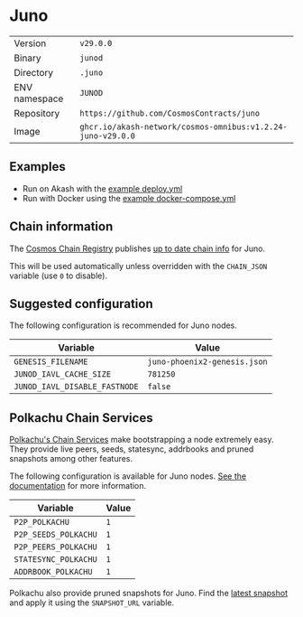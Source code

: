 # Juno

| | |
|---|---|
|Version|`v29.0.0`|
|Binary|`junod`|
|Directory|`.juno`|
|ENV namespace|`JUNOD`|
|Repository|`https://github.com/CosmosContracts/juno`|
|Image|`ghcr.io/akash-network/cosmos-omnibus:v1.2.24-juno-v29.0.0`|

## Examples

- Run on Akash with the [example deploy.yml](./deploy.yml)
- Run with Docker using the [example docker-compose.yml](./docker-compose.yml)

## Chain information

The [Cosmos Chain Registry](https://github.com/cosmos/chain-registry) publishes [up to date chain info](https://raw.githubusercontent.com/cosmos/chain-registry/master/juno/chain.json) for Juno.

This will be used automatically unless overridden with the `CHAIN_JSON` variable (use `0` to disable).

## Suggested configuration

The following configuration is recommended for Juno nodes.

|Variable|Value|
|---|---|
|`GENESIS_FILENAME`|`juno-phoenix2-genesis.json`|
|`JUNOD_IAVL_CACHE_SIZE`|`781250`|
|`JUNOD_IAVL_DISABLE_FASTNODE`|`false`|

## Polkachu Chain Services

[Polkachu's Chain Services](https://www.polkachu.com/networks/juno) make bootstrapping a node extremely easy. They provide live peers, seeds, statesync, addrbooks and pruned snapshots among other features.

The following configuration is available for Juno nodes. [See the documentation](../README.md#polkachu-services) for more information.

|Variable|Value|
|---|---|
|`P2P_POLKACHU`|`1`|
|`P2P_SEEDS_POLKACHU`|`1`|
|`P2P_PEERS_POLKACHU`|`1`|
|`STATESYNC_POLKACHU`|`1`|
|`ADDRBOOK_POLKACHU`|`1`|

Polkachu also provide pruned snapshots for Juno. Find the [latest snapshot](https://polkachu.com/tendermint_snapshots/juno) and apply it using the `SNAPSHOT_URL` variable.
